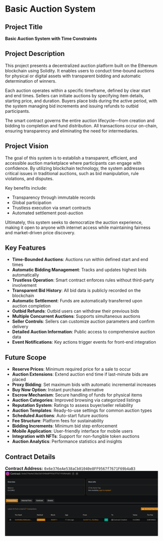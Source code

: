 # Basic Auction System

## Project Title
**Basic Auction System with Time Constraints**

## Project Description
This project presents a decentralized auction platform built on the Ethereum blockchain using Solidity. It enables users to conduct time-bound auctions for physical or digital assets with transparent bidding and automatic determination of winners.

Each auction operates within a specific timeframe, defined by clear start and end times. Sellers can initiate auctions by specifying item details, starting price, and duration. Buyers place bids during the active period, with the system managing bid increments and issuing refunds to outbid participants.

The smart contract governs the entire auction lifecycle—from creation and bidding to completion and fund distribution. All transactions occur on-chain, ensuring transparency and eliminating the need for intermediaries.

## Project Vision
The goal of this system is to establish a transparent, efficient, and accessible auction marketplace where participants can engage with confidence. By utilizing blockchain technology, the system addresses critical issues in traditional auctions, such as bid manipulation, rule violations, and disputes.

Key benefits include:
- Transparency through immutable records
- Global participation
- Trustless execution via smart contracts
- Automated settlement post-auction

Ultimately, this system seeks to democratize the auction experience, making it open to anyone with internet access while maintaining fairness and market-driven price discovery.

## Key Features
- **Time-Bounded Auctions**: Auctions run within defined start and end times  
- **Automatic Bidding Management**: Tracks and updates highest bids automatically  
- **Trustless Operation**: Smart contract enforces rules without third-party involvement  
- **Transparent Bid History**: All bid data is publicly recorded on the blockchain  
- **Automatic Settlement**: Funds are automatically transferred upon auction completion  
- **Outbid Refunds**: Outbid users can withdraw their previous bids  
- **Multiple Concurrent Auctions**: Supports simultaneous auctions  
- **Seller Controls**: Sellers can customize auction parameters and confirm delivery  
- **Detailed Auction Information**: Public access to comprehensive auction data  
- **Event Notifications**: Key actions trigger events for front-end integration  

## Future Scope
- **Reserve Prices**: Minimum required price for a sale to occur  
- **Auction Extensions**: Extend auction end time if last-minute bids are placed  
- **Proxy Bidding**: Set maximum bids with automatic incremental increases  
- **Buy Now Option**: Instant purchase alternative  
- **Escrow Mechanism**: Secure handling of funds for physical items  
- **Auction Categories**: Improved browsing via categorized listings  
- **Reputation System**: Ratings to assess buyer/seller reliability  
- **Auction Templates**: Ready-to-use settings for common auction types  
- **Scheduled Auctions**: Auto-start future auctions  
- **Fee Structure**: Platform fees for sustainability  
- **Bidding Increments**: Minimum bid step enforcement  
- **Mobile Application**: User-friendly interface for mobile users  
- **Integration with NFTs**: Support for non-fungible token auctions  
- **Auction Analytics**: Performance statistics and insights  

## Contract Details
**Contract Address:** `0x6e376eAe538aCb01040e8FF9567f7671F69b4aB3`  
![alt text](image.png)
